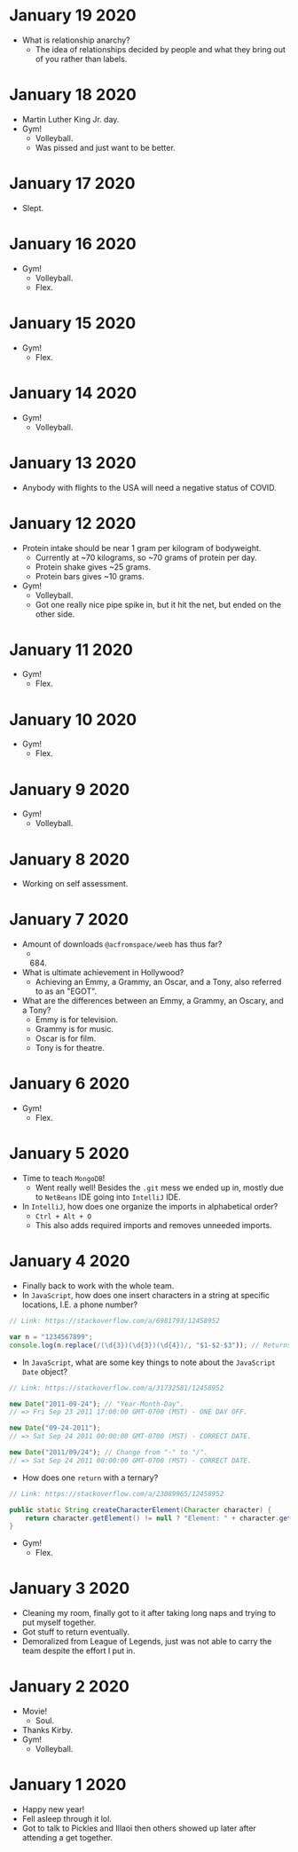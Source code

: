 # January 19 2020

- What is relationship anarchy?
  - The idea of relationships decided by people and what they bring out of you rather than labels.
  
# January 18 2020

- Martin Luther King Jr. day.
- Gym!
  - Volleyball.
  - Was pissed and just want to be better.

# January 17 2020

- Slept.
  
# January 16 2020

- Gym!
  - Volleyball.
  - Flex.

# January 15 2020

- Gym!
  - Flex.

# January 14 2020

- Gym!
  - Volleyball.

# January 13 2020

- Anybody with flights to the USA will need a negative status of COVID.

# January 12 2020

- Protein intake should be near 1 gram per kilogram of bodyweight.
  - Currently at ~70 kilograms, so ~70 grams of protein per day.
  - Protein shake gives ~25 grams.
  - Protein bars gives ~10 grams.
- Gym!
  - Volleyball.
  - Got one really nice pipe spike in, but it hit the net, but ended on the other side.

# January 11 2020

- Gym!
  - Flex.
# January 10 2020

- Gym!
  - Flex.
# January 9 2020

- Gym!
  - Volleyball.
# January 8 2020

- Working on self assessment.
# January 7 2020

- Amount of downloads `@acfromspace/weeb` has thus far?
  - 684.
- What is  ultimate achievement in Hollywood?
  - Achieving an Emmy, a Grammy, an Oscar, and a Tony, also referred to as an "EGOT".
- What are the differences between an Emmy, a Grammy, an Oscary, and a Tony?
  - Emmy is for television.
  - Grammy is for music.
  - Oscar is for film.
  - Tony is for theatre.
# January 6 2020

- Gym!
  - Flex.
# January 5 2020

- Time to teach `MongoDB`!
  - Went really well! Besides the `.git` mess we ended up in, mostly due to `NetBeans` IDE going into `IntelliJ` IDE.
- In `IntelliJ`, how does one organize the imports in alphabetical order?
  - `Ctrl + Alt + O`
  - This also adds required imports and removes unneeded imports.

# January 4 2020

- Finally back to work with the whole team.
- In `JavaScript`, how does one insert characters in a string at specific locations, I.E. a phone number?

```js
// Link: https://stackoverflow.com/a/6981793/12458952

var n = "1234567899";
console.log(n.replace(/(\d{3})(\d{3})(\d{4})/, "$1-$2-$3")); // Returns "123-456-7899".
```

- In `JavaScript`, what are some key things to note about the `JavaScript Date` object?

```js
// Link: https://stackoverflow.com/a/31732581/12458952

new Date("2011-09-24"); // "Year-Month-Day".
// => Fri Sep 23 2011 17:00:00 GMT-0700 (MST) - ONE DAY OFF.

new Date("09-24-2011");
// => Sat Sep 24 2011 00:00:00 GMT-0700 (MST) - CORRECT DATE.

new Date("2011/09/24"); // Change from "-" to "/".
// => Sat Sep 24 2011 00:00:00 GMT-0700 (MST) - CORRECT DATE.
```

- How does one `return` with a ternary?

```java
// Link: https://stackoverflow.com/a/23089965/12458952

public static String createCharacterElement(Character character) {
    return character.getElement() != null ? "Element: " + character.getElement() : "Element: N/A";
}
```

- Gym!
  - Flex.

# January 3 2020

- Cleaning my room, finally got to it after taking long naps and trying to put myself together.
- Got stuff to return eventually.
- Demoralized from League of Legends, just was not able to carry the team despite the effort I put in.
# January 2 2020

- Movie!
  - Soul.
- Thanks Kirby.
- Gym!
  - Volleyball.
# January 1 2020

- Happy new year!
- Fell asleep through it lol.
- Got to talk to Pickles and Illaoi then others showed up later after attending a get together.